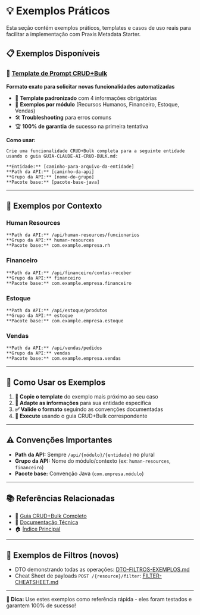 # 💡 Exemplos Práticos

Esta seção contém exemplos práticos, templates e casos de uso reais para facilitar a implementação com Praxis Metadata Starter.

## 📋 **Exemplos Disponíveis**

### 📝 [Template de Prompt CRUD+Bulk](EXEMPLO-PROMPT-CRUD-BULK.md)
**Formato exato para solicitar novas funcionalidades automatizadas**

- 🎯 **Template padronizado** com 4 informações obrigatórias
- 🎨 **Exemplos por módulo** (Recursos Humanos, Financeiro, Estoque, Vendas)
- 🛠️ **Troubleshooting** para erros comuns
- 🏆 **100% de garantia** de sucesso na primeira tentativa

**Como usar:**
```
Crie uma funcionalidade CRUD+Bulk completa para a seguinte entidade usando o guia GUIA-CLAUDE-AI-CRUD-BULK.md:

**Entidade:** [caminho-para-arquivo-da-entidade]
**Path da API:** [caminho-da-api]
**Grupo da API:** [nome-do-grupo]
**Pacote base:** [pacote-base-java]
```

---

## 🎨 **Exemplos por Contexto**

### **Human Resources**
```
**Path da API:** /api/human-resources/funcionarios
**Grupo da API:** human-resources
**Pacote base:** com.example.empresa.rh
```

### **Financeiro**
```
**Path da API:** /api/financeiro/contas-receber
**Grupo da API:** financeiro
**Pacote base:** com.example.empresa.financeiro
```

### **Estoque**
```
**Path da API:** /api/estoque/produtos
**Grupo da API:** estoque
**Pacote base:** com.example.empresa.estoque
```

### **Vendas**
```
**Path da API:** /api/vendas/pedidos
**Grupo da API:** vendas
**Pacote base:** com.example.empresa.vendas
```

---

## 🚀 **Como Usar os Exemplos**

1. **📝 Copie o template** do exemplo mais próximo ao seu caso
2. **🔧 Adapte as informações** para sua entidade específica
3. **✅ Valide o formato** seguindo as convenções documentadas
4. **🎯 Execute** usando o guia CRUD+Bulk correspondente

---

## ⚠️ **Convenções Importantes**

- **Path da API:** Sempre `/api/{módulo}/{entidade}` no plural
- **Grupo da API:** Nome do módulo/contexto (ex: `human-resources`, `financeiro`)
- **Pacote base:** Convenção Java (`com.empresa.módulo`)

---

## 📚 **Referências Relacionadas**

- 📖 [Guia CRUD+Bulk Completo](../guides/GUIA-CLAUDE-AI-CRUD-BULK.md)
- 🔧 [Documentação Técnica](../technical/)
- 🏠 [Índice Principal](../README.md)

---

## 🔎 Exemplos de Filtros (novos)

- DTO demonstrando todas as operações: [DTO-FILTROS-EXEMPLOS.md](DTO-FILTROS-EXEMPLOS.md)
- Cheat Sheet de payloads `POST /{resource}/filter`: [FILTER-CHEATSHEET.md](FILTER-CHEATSHEET.md)

---

**🎯 Dica:** Use estes exemplos como referência rápida - eles foram testados e garantem 100% de sucesso!
